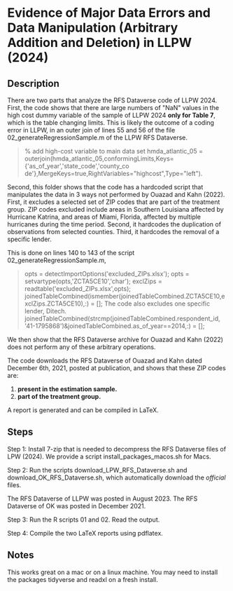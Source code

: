 # Evidence of Major Data Errors and Data Manipulation (Arbitrary Addition and Deletion) in LLPW (2024)

## Description

There are two parts that analyze the RFS Dataverse code of LLPW 2024. First, the code shows that there are large numbers of "NaN" values in the high cost dummy variable of the sample of LLPW 2024 **only for Table 7**, which is the table changing limits. This is likely the outcome of a coding error in LLPW, in an outer join of lines 55 and 56 of the file 02_generateRegressionSample.m of the LLPW RFS Dataverse.
> % add high-cost variable to main data set
> hmda_atlantic_05 = outerjoin(hmda_atlantic_05,conformingLimits,Keys={'as_of_year','state_code','county_co de'},MergeKeys=true,RightVariables="highcost",Type="left").

Second, this folder shows that the code has a hardcoded script that manipulates the data in 3 ways not performed by Ouazad and Kahn (2022). First, it excludes a selected set of ZIP codes that are part of the treatment group. ZIP codes excluded include areas in Southern Louisiana affected by Hurricane Katrina, and areas of Miami, Florida, affected by multiple hurricanes during the time period. Second, it hardcodes the duplication of observations from selected counties. Third, it hardcodes the removal of a specific lender. 

This is done on lines 140 to 143 of the script 02_generateRegressionSample.m,
> opts = detectImportOptions('excluded_ZIPs.xlsx');
> opts = setvartype(opts,'ZCTA5CE10','char');
> exclZips = readtable('excluded_ZIPs.xlsx',opts); joinedTableCombined(ismember(joinedTableCombined.ZCTA5CE10,exclZips.ZCTA5CE10),:) = [];
The code also excludes one specific lender, Ditech.
> joinedTableCombined(strcmp(joinedTableCombined.respondent_id, '41-1795868')&joinedTableCombined.as_of_year==2014,:) = [];

We then show that the RFS Dataverse archive for Ouazad and Kahn (2022) does not perform any of these arbitrary operations. 

The code downloads the RFS Dataverse of Ouazad and Kahn dated December 6th, 2021, posted at publication, and shows that these ZIP codes are:

1. **present in the estimation sample.**
2. **part of the treatment group.**

A report is generated and can be compiled in LaTeX.

## Steps


Step 1: Install 7-zip that is needed to decompress the RFS Dataverse files of LPW (2024). We provide a script install_packages_macos.sh for Macs.

Step 2: Run the scripts download_LPW_RFS_Dataverse.sh and download_OK_RFS_Dataverse.sh, which automatically download the *official* files.

The RFS Dataverse of LLPW was posted in August 2023. The RFS Dataverse of OK was posted in December 2021.

Step 3: Run the R scripts 01 and 02. Read the output.

Step 4: Compile the two LaTeX reports using pdflatex.

## Notes

This works great on a mac or on a linux machine. You may need to install the packages tidyverse and readxl on a fresh install.

